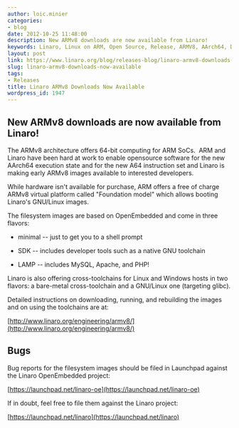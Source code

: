```yaml
---
author: loic.minier
categories:
- blog
date: 2012-10-25 11:48:00
description: New ARMv8 downloads are now available from Linaro!
keywords: Linaro, Linux on ARM, Open Source, Release, ARMV8, AArch64, Downloads,  ARM
layout: post
link: https://www.linaro.org/blog/releases-blog/linaro-armv8-downloads-now-available/
slug: linaro-armv8-downloads-now-available
tags:
- Releases
title: Linaro ARMv8 Downloads Now Available
wordpress_id: 1947
---
```


## New ARMv8 downloads are now available from Linaro!

The ARMv8 architecture offers 64-bit computing for ARM SoCs.  ARM and Linaro have been hard at work to enable opensource software for the new AArch64 execution state and for the new A64 instruction set and Linaro is making early ARMv8 images available to interested developers.

While hardware isn't available for purchase, ARM offers a free of charge ARMv8 virtual platform called "Foundation model" which allows booting Linaro's GNU/Linux images.

The filesystem images are based on OpenEmbedded and come in three flavors:

  * minimal -- just to get you to a shell prompt

  * SDK -- includes developer tools such as a native GNU toolchain

  * LAMP -- includes MySQL, Apache, and PHP!

Linaro is also offering cross-toolchains for Linux and Windows hosts in two flavors: a bare-metal cross-toolchain and a GNU/Linux one (targeting glibc).

Detailed instructions on downloading, running, and rebuilding the images and on using the toolchains are at:

[http://www.linaro.org/engineering/armv8/](http://www.linaro.org/engineering/armv8/)

## Bugs

Bug reports for the filesystem images should be filed in Launchpad against the Linaro OpenEmbedded project:

[https://launchpad.net/linaro-oe](https://launchpad.net/linaro-oe)

If in doubt, feel free to file them against the Linaro project:

[https://launchpad.net/linaro](https://launchpad.net/linaro)